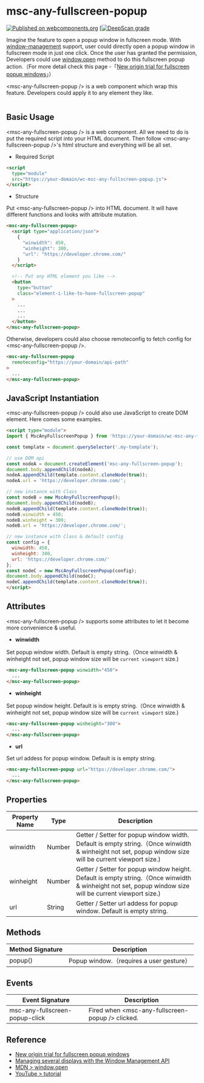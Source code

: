 # msc-any-fullscreen-popup

[![Published on webcomponents.org](https://img.shields.io/badge/webcomponents.org-published-blue.svg)](https://www.webcomponents.org/element/msc-any-fullscreen-popup) [[![DeepScan grade](https://deepscan.io/api/teams/16372/projects/25667/branches/806186/badge/grade.svg)](https://deepscan.io/dashboard#view=project&tid=16372&pid=25667&bid=806186)

Imagine the feature to open a popup window in fullscreen mode. With [window-management](https://developer.chrome.com/articles/window-management/#the-window-management-permission) support, user could directly open a popup window in fullscreen mode in just one click. Once the user has granted the permission, Developers could use [window.open](https://developer.mozilla.org/en-US/docs/Web/API/Window/open) method to do this fullscreen popup action.（For more detail check this page -「[New origin trial for fullscreen popup windows](https://developer.chrome.com/blog/fullscreen-popups-origin-trial/)」）

&lt;msc-any-fullscreen-popup /> is a web component which wrap this feature. Developers could apply it to any element they like. 

![<msc-any-fullscreen-popup />](https://blog.lalacube.com/mei/img/preview/msc-any-fullscreen-popup.png)

## Basic Usage

&lt;msc-any-fullscreen-popup /> is a web component. All we need to do is put the required script into your HTML document. Then follow &lt;msc-any-fullscreen-popup />'s html structure and everything will be all set.


- Required Script

```html
<script
  type="module"
  src="https://your-domain/wc-msc-any-fullscreen-popup.js">        
</script>
```

- Structure

Put &lt;msc-any-fullscreen-popup /> into HTML document. It will have different functions and looks with attribute mutation.

```html
<msc-any-fullscreen-popup>
  <script type="application/json">
    {
      "winwidth": 450,
      "winheight": 300,
      "url": "https://developer.chrome.com/"
    }
  </script>

  <!-- Put any HTML element you like -->
  <button
    type="button"
    class="element-i-like-to-have-fullscreen-popup"
  >
    ...
    ...
    ...
  </button>
</msc-any-fullscreen-popup>
```

Otherwise, developers could also choose remoteconfig to fetch config for &lt;msc-any-fullscreen-popup />.

```html
<msc-any-fullscreen-popup
  remoteconfig="https://your-domain/api-path"
>
  ...
</msc-any-fullscreen-popup>
```

## JavaScript Instantiation

&lt;msc-any-fullscreen-popup /> could also use JavaScript to create DOM element. Here comes some examples.

```html
<script type="module">
import { MscAnyFullscreenPopup } from 'https://your-domain/wc-msc-any-fullscreen-popup.js';

const template = document.querySelector('.my-template');

// use DOM api
const nodeA = document.createElement('msc-any-fullscreen-popup');
document.body.appendChild(nodeA);
nodeA.appendChild(template.content.cloneNode(true));
nodeA.url = 'https://developer.chrome.com/';

// new instance with Class
const nodeB = new MscAnyFullscreenPopup();
document.body.appendChild(nodeB);
nodeB.appendChild(template.content.cloneNode(true));
nodeB.winwidth = 450;
nodeB.winheight = 300;
nodeB.url = 'https://developer.chrome.com/';

// new instance with Class & default config
const config = {
  winwidth: 450,
  winheight: 300,
  url: 'https://developer.chrome.com/'
};
const nodeC = new MscAnyFullscreenPopup(config);
document.body.appendChild(nodeC);
nodeC.appendChild(template.content.cloneNode(true));
</script>
```

## Attributes

&lt;msc-any-fullscreen-popup /> supports some attributes to let it become more convenience & useful.

- **winwidth**

Set popup window width. Default is empty string.（Once winwidth & winheight not set, popup window size will be `current viewport` size.)

```html
<msc-any-fullscreen-popup winwidth="450">
  ...
</msc-any-fullscreen-popup>
```

- **winheight**

Set popup window height. Default is is empty string.（Once winwidth & winheight not set, popup window size will be `current viewport` size.)

```html
<msc-any-fullscreen-popup winheight="300">
  ...
</msc-any-fullscreen-popup>
```

- **url**

Set url addess for popup window. Default is is empty string.

```html
<msc-any-fullscreen-popup url="https://developer.chrome.com/">
  ...
</msc-any-fullscreen-popup>
```

## Properties

| Property Name | Type | Description |
| ----------- | ----------- | ----------- |
| winwidth | Number | Getter / Setter for popup window width. Default is empty string.（Once winwidth & winheight not set, popup window size will be current viewport size.) |
| winheight | Number | Getter / Setter for popup window height. Default is empty string.（Once winwidth & winheight not set, popup window size will be current viewport size.) |
| url | String | Getter / Setter url addess for popup window. Default is empty string. |

## Methods

| Method Signature | Description |
| ----------- | ----------- |
| popup() | Popup window.（requires a user gesture） |

## Events

| Event Signature | Description |
| ----------- | ----------- |
| msc-any-fullscreen-popup-click | Fired when &lt;msc-any-fullscreen-popup /> clicked. |

## Reference

- [New origin trial for fullscreen popup windows](https://developer.chrome.com/blog/fullscreen-popups-origin-trial/)
- [Managing several displays with the Window Management API](https://developer.chrome.com/articles/window-management/)
- [MDN > window.open](https://developer.mozilla.org/en-US/docs/Web/API/Window/open)
- [YouTube > tutorial](https://youtu.be/Z_uee448gDQ)
